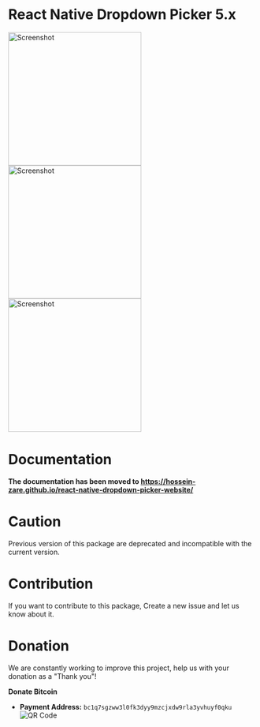 # React Native Dropdown Picker 5.x

<p float="left">
    <img src="https://user-images.githubusercontent.com/56504893/116790110-e0b36880-aac7-11eb-9ebd-196acee64f7a.png" width="270" alt="Screenshot">
    <img src="https://user-images.githubusercontent.com/56504893/116789802-faec4700-aac5-11eb-837b-86f18cbfcf3d.png" width="270" alt="Screenshot">
    <img src="https://user-images.githubusercontent.com/56504893/116789839-2c651280-aac6-11eb-99e0-b43b608ed8c7.png" width="270" alt="Screenshot">
</p>

# Documentation
**The documentation has been moved to https://hossein-zare.github.io/react-native-dropdown-picker-website/**

# Caution
Previous version of this package are deprecated and incompatible with the current version.

# Contribution
If you want to contribute to this package, Create a new issue and let us know about it.

# Donation
We are constantly working to improve this project, help us with your donation as a "Thank you"!

**Donate Bitcoin**
+ **Payment Address:** `bc1q7sgzww3l0fk3dyy9mzcjxdw9rla3yvhuyf0qku`  
![QR Code](https://user-images.githubusercontent.com/56504893/116758583-a0031300-aa25-11eb-9624-0009346d2290.png)